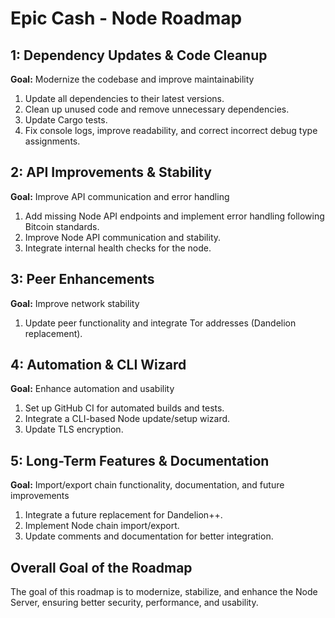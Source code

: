 # Epic Cash - Node Roadmap

## 1: Dependency Updates & Code Cleanup
**Goal:** Modernize the codebase and improve maintainability

1. Update all dependencies to their latest versions.
2. Clean up unused code and remove unnecessary dependencies.
3. Update Cargo tests.
4. Fix console logs, improve readability, and correct incorrect debug type assignments.

## 2: API Improvements & Stability
**Goal:** Improve API communication and error handling

1. Add missing Node API endpoints and implement error handling following Bitcoin standards.
2. Improve Node API communication and stability.
3. Integrate internal health checks for the node.

## 3: Peer Enhancements
**Goal:** Improve network stability

1. Update peer functionality and integrate Tor addresses (Dandelion replacement).

## 4: Automation & CLI Wizard
**Goal:** Enhance automation and usability

1. Set up GitHub CI for automated builds and tests.
2. Integrate a CLI-based Node update/setup wizard.
3. Update TLS encryption.

## 5: Long-Term Features & Documentation
**Goal:** Import/export chain functionality, documentation, and future improvements

1. Integrate a future replacement for Dandelion++.
2. Implement Node chain import/export.
3. Update comments and documentation for better integration.

## Overall Goal of the Roadmap
The goal of this roadmap is to modernize, stabilize, and enhance the Node Server, ensuring better security, performance, and usability.